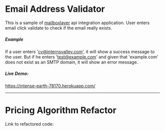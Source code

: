 # Email Address Validator

This is a sample of [mailboxlayer](https://mailboxlayer.com) api integration application. User enters email click validate to check if the email really exists.

##### Example
If a user enters 'cv@internsvalley.com', it will show a success message to the user. But if he enters 'test@example.com' and given that 'example.com' does not exist as an SMTP domain, it will show an error message.

##### Live Demo:
https://intense-earth-78170.herokuapp.com/

-----------------------

# Pricing Algorithm Refactor
 Link to refactored code:
